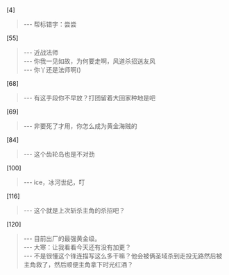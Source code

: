 
[4] 
>--- 帮标错字：尝尝<br>

[55] 
>--- 近战法师<br>
>--- 你我一见如故，为何要走啊，风道杀招送友风<br>
>--- 你丫还是法师啊()<br>

[68] 
>--- 有这手段你不早放？打团留着大回家种地是吧<br>

[69] 
>--- 非要死了才用，你怎么成为黄金海贼的<br>

[84] 
>--- 这个齿轮岛也是不对劲<br>

[100] 
>--- ice，冰河世纪，叮<br>

[116] 
>--- 这个就是上次斩杀主角的杀招吧？<br>

[120] 
>--- 目前出厂的最强黄金级。<br>
>--- 大寒：让我看看今天还有没有加更？<br>
>--- 不是很懂这个锋连描写这么多干嘛？他会被俩圣域杀到走投无路然后被主角救了，然后顺便主角拿下时光红酒？<br>
